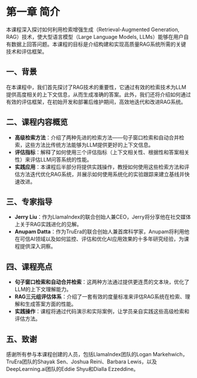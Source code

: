# 第一章 简介

本课程深入探讨如何利用检索增强生成（Retrieval-Augmented Generation, RAG）技术，使大型语言模型（Large Language Models, LLMs）能够在用户自有数据上回答问题。本课程的目标是介绍构建和实现高质量RAG系统所需的关键技术和评估框架。

## 一、背景
在本课程中，我们首先探讨了RAG技术的重要性，它通过有效的检索技术为LLM提供高度相关的上下文信息，从而生成准确的答案。此外，我们还将介绍如何通过有效的评估框架，在初始开发和部署后维护期间，高效地迭代和改进RAG系统。

## 二、课程内容概览
- **高级检索方法**：介绍了两种先进的检索方法——句子窗口检索和自动合并检索，这些方法比传统方法能够为LLM提供更好的上下文信息。
- **评估指标**：解释了如何使用三个评估指标（上下文相关性、根据性和答案相关性）来评估LLM问答系统的性能。
- **实践应用**：本课程后半部分将提供实践操作，教授如何使用这些检索方法和评估方法迭代优化RAG系统，并展示如何使用系统化的实验跟踪来建立基线并快速改进。

## 三、专家指导
- **Jerry Liu**：作为LlamaIndex的联合创始人兼CEO，Jerry将分享他在社交媒体上关于RAG实践进化的见解。
- **Anupam Datta**：作为TruEra的联合创始人兼首席科学家，Anupam将利用他在可信AI领域以及如何监控、评估和优化AI应用效果的十多年研究经验，为课程提供深入洞察。

## 四、课程亮点
- **句子窗口检索和自动合并检索**：这两种方法通过提供更连贯的文本块，优化了LLM的上下文理解能力。
- **RAG三元组评估体系**：介绍了一套有效的度量标准来评估RAG系统在检索、理解和生成答案方面的性能。
- **实践操作**：课程将通过代码演示和实际案例，让学员亲自实践这些高级检索和评估方法。

## 五、致谢
感谢所有参与本课程创建的人员，包括LlamaIndex团队的Logan Markehwich，TruEra团队的Shayak Sen、Joshua Reini、Barbara Lewis，以及DeepLearning.ai团队的Eddie Shyu和Dialla Ezzeddine。

